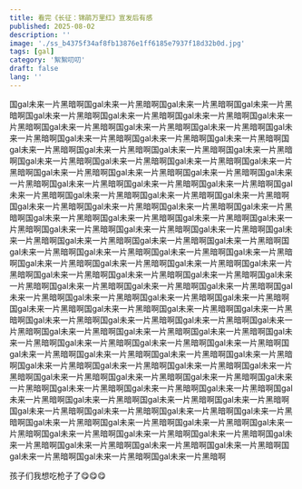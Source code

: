 ```yaml
---
title: 看完《长征：锦鹃万里红》宣发后有感
published: 2025-08-02
description: ''
image: './ss_b4375f34af8fb13876e1ff6185e7937f18d32b0d.jpg'
tags: [gal]
category: '絮絮叨叨'
draft: false 
lang: ''
---
```


国gal未来一片黑暗啊国gal未来一片黑暗啊国gal未来一片黑暗啊国gal未来一片黑暗啊国gal未来一片黑暗啊国gal未来一片黑暗啊国gal未来一片黑暗啊国gal未来一片黑暗啊国gal未来一片黑暗啊国gal未来一片黑暗啊国gal未来一片黑暗啊国gal未来一片黑暗啊国gal未来一片黑暗啊国gal未来一片黑暗啊国gal未来一片黑暗啊国gal未来一片黑暗啊国gal未来一片黑暗啊国gal未来一片黑暗啊国gal未来一片黑暗啊国gal未来一片黑暗啊国gal未来一片黑暗啊国gal未来一片黑暗啊国gal未来一片黑暗啊国gal未来一片黑暗啊国gal未来一片黑暗啊国gal未来一片黑暗啊国gal未来一片黑暗啊国gal未来一片黑暗啊国gal未来一片黑暗啊国gal未来一片黑暗啊国gal未来一片黑暗啊国gal未来一片黑暗啊国gal未来一片黑暗啊国gal未来一片黑暗啊国gal未来一片黑暗啊国gal未来一片黑暗啊国gal未来一片黑暗啊国gal未来一片黑暗啊国gal未来一片黑暗啊国gal未来一片黑暗啊国gal未来一片黑暗啊国gal未来一片黑暗啊国gal未来一片黑暗啊国gal未来一片黑暗啊国gal未来一片黑暗啊国gal未来一片黑暗啊国gal未来一片黑暗啊国gal未来一片黑暗啊国gal未来一片黑暗啊国gal未来一片黑暗啊国gal未来一片黑暗啊国gal未来一片黑暗啊国gal未来一片黑暗啊国gal未来一片黑暗啊国gal未来一片黑暗啊国gal未来一片黑暗啊国gal未来一片黑暗啊国gal未来一片黑暗啊国gal未来一片黑暗啊国gal未来一片黑暗啊国gal未来一片黑暗啊国gal未来一片黑暗啊国gal未来一片黑暗啊国gal未来一片黑暗啊国gal未来一片黑暗啊国gal未来一片黑暗啊国gal未来一片黑暗啊国gal未来一片黑暗啊国gal未来一片黑暗啊国gal未来一片黑暗啊国gal未来一片黑暗啊国gal未来一片黑暗啊国gal未来一片黑暗啊国gal未来一片黑暗啊国gal未来一片黑暗啊国gal未来一片黑暗啊国gal未来一片黑暗啊国gal未来一片黑暗啊国gal未来一片黑暗啊国gal未来一片黑暗啊国gal未来一片黑暗啊国gal未来一片黑暗啊国gal未来一片黑暗啊国gal未来一片黑暗啊国gal未来一片黑暗啊国gal未来一片黑暗啊国gal未来一片黑暗啊国gal未来一片黑暗啊国gal未来一片黑暗啊国gal未来一片黑暗啊国gal未来一片黑暗啊国gal未来一片黑暗啊国gal未来一片黑暗啊国gal未来一片黑暗啊国gal未来一片黑暗啊国gal未来一片黑暗啊国gal未来一片黑暗啊国gal未来一片黑暗啊国gal未来一片黑暗啊国gal未来一片黑暗啊国gal未来一片黑暗啊国gal未来一片黑暗啊国gal未来一片黑暗啊国gal未来一片黑暗啊国gal未来一片黑暗啊国gal未来一片黑暗啊国gal未来一片黑暗啊国gal未来一片黑暗啊国gal未来一片黑暗啊国gal未来一片黑暗啊国gal未来一片黑暗啊国gal未来一片黑暗啊国gal未来一片黑暗啊国gal未来一片黑暗啊国gal未来一片黑暗啊国gal未来一片黑暗啊国gal未来一片黑暗啊国gal未来一片黑暗啊国gal未来一片黑暗啊国gal未来一片黑暗啊

孩子们我想吃枪子了😋😋😋
